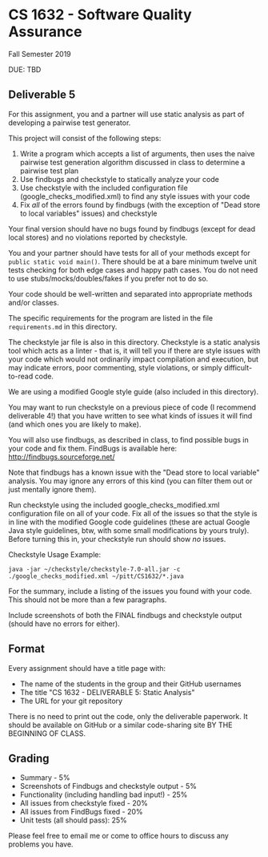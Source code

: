# CS 1632 - Software Quality Assurance
Fall Semester 2019

DUE: TBD

## Deliverable 5

For this assignment, you and a partner will use static analysis as part of developing a pairwise test generator.

This project will consist of the following steps:

1. Write a program which accepts a list of arguments, then uses the naive pairwise test generation algorithm discussed in class to determine a pairwise test plan
1. Use findbugs and checkstyle to statically analyze your code
2. Use checkstyle with the included configuration file (google_checks_modified.xml) to find any style issues with your code
3. Fix *all* of the errors found by findbugs (with the exception of "Dead store to local variables" issues) and checkstyle

Your final version should have no bugs found by findbugs (except for dead local stores) and no violations reported by checkstyle.

You and your partner should have tests for all of your methods except for `public static void main()`.  There should be at a bare minimum twelve unit tests checking for both edge cases and happy path cases.  You do not need to use stubs/mocks/doubles/fakes if you prefer not to do so.

Your code should be well-written and separated into appropriate methods and/or classes.

The specific requirements for the program are listed in the file `requirements.md` in this directory.

The checkstyle jar file is also in this directory.  Checkstyle is a static analysis tool which acts as a linter - that is, it will tell you if there are style issues with your code which would not ordinarily impact compilation and execution, but may indicate errors, poor commenting, style violations, or simply difficult-to-read code.

We are using a modified Google style guide (also included in this directory).

You may want to run checkstyle on a previous piece of code (I recommend deliverable 4!) that you have written to see what kinds of issues it will find (and which ones you are likely to make).

You will also use findbugs, as described in class, to find possible bugs in your code and fix them.  FindBugs is available here: http://findbugs.sourceforge.net/

Note that findbugs has a known issue with the "Dead store to local variable" analysis.  You may ignore any errors of this kind (you can filter them out or just mentally ignore them).  

Run checkstyle using the included google_checks_modified.xml configuration file on all of your code.  Fix all of the issues so that the style is in line with the modified Google code guidelines (these are actual Google Java style guidelines, btw, with some small modifications by yours truly).  Before turning this in, your checkstyle run should show _no_ issues.

Checkstyle Usage Example:
```
java -jar ~/checkstyle/checkstyle-7.0-all.jar -c ./google_checks_modified.xml ~/pitt/CS1632/*.java
```

For the summary, include a listing of the issues you found with your code.  This should not be more than a few paragraphs.  

Include screenshots of both the FINAL findbugs and checkstyle output (should have no errors for either).

## Format
Every assignment should have a title page with:
* The name of the students in the group and their GitHub usernames
* The title "CS 1632 - DELIVERABLE 5: Static Analysis"
* The URL for your git repository

There is no need to print out the code, only the deliverable paperwork.  It should be available on GitHub or a similar code-sharing site BY THE BEGINNING OF CLASS.

## Grading
* Summary - 5%
* Screenshots of Findbugs and checkstyle output - 5%
* Functionality (including handling bad input!) - 25%
* All issues from checkstyle fixed - 20%
* All issues from FindBugs fixed - 20%
* Unit tests (all should pass): 25%

Please feel free to email me or come to office hours to discuss any problems you have. 
 

